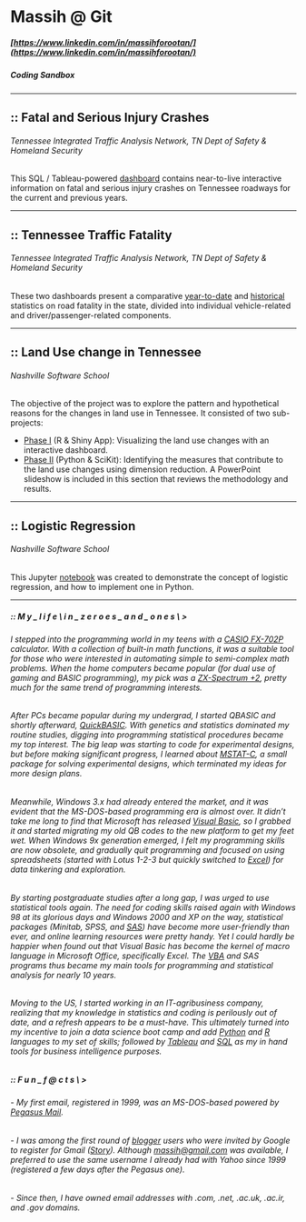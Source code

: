 # Massih @ Git 
##### [https://www.linkedin.com/in/massihforootan/](https://www.linkedin.com/in/massihforootan/)
##### Coding Sandbox
------
## :: Fatal and Serious Injury Crashes
###### Tennessee Integrated Traffic Analysis Network, TN Dept of Safety & Homeland Security
This SQL / Tableau-powered [dashboard](https://www.tn.gov/safety/stats/dashboards/fatalseriousinjurycrashes.html) contains near-to-live interactive information on fatal and serious injury crashes on Tennessee roadways for the current and previous years.

------
## :: Tennessee Traffic Fatality
###### Tennessee Integrated Traffic Analysis Network, TN Dept of Safety & Homeland Security
These two dashboards present a comparative [year-to-date](https://www.tn.gov/safety/stats/dashboards/trafficfatality.html) and [historical](https://www.tn.gov/safety/stats/dashboards/fatalityhistory.html) statistics on road fatality in the state, divided into individual vehicle-related and driver/passenger-related components.

------
## :: Land Use change in Tennessee
###### Nashville Software School
The objective of the project was to explore the pattern and hypothetical reasons for the changes in land use in Tennessee.
It consisted of two sub-projects:
- [Phase I](https://github.com/mforootan/NSS_MidStone_TN_Land_Use) (R & Shiny App): Visualizing the land use changes with an interactive dashboard.
- [Phase II](https://github.com/mforootan/NSS_Capstone_TN_land_use) (Python & SciKit): Identifying the measures that contribute to the land use changes using dimension reduction. A PowerPoint slideshow is included in this section that reviews the methodology and results.

------
## :: Logistic Regression
###### Nashville Software School
This Jupyter [notebook](https://github.com/mforootan/NSS_Stat_LogReg) was created to demonstrate the concept of logistic regression, and how to implement one in Python.

------ 

##### :: M y _ l i f e \  i n _ z e r o e s _ a n d _ o n e s \ >

###### I stepped into the programming world in my teens with a [CASIO FX-702P](http://www.rskey.org/fx702pprogrammable) calculator. With a collection of built-in math functions, it was a suitable tool for those who were interested in automating simple to semi-complex math problems. When the home computers became popular (for dual use of gaming and BASIC programming), my pick was a [ZX-Spectrum +2](http://www.computinghistory.org.uk/det/3648/Sinclair-ZX-Spectrum-2/), pretty much for the same trend of programming interests. 

###### After PCs became popular during my undergrad, I started QBASIC and shortly afterward, [QuickBASIC](https://classicreload.com/dosx-quickbasic.html). With genetics and statistics dominated my routine studies, digging into programming statistical procedures became my top interest. The big leap was starting to code for experimental designs, but before making significant progress, I learned about [MSTAT-C](https://msu.edu/~freed/mstatc.htm), a small package for solving experimental designs, which terminated my ideas for more design plans.

###### Meanwhile, Windows 3.x had already entered the market, and it was evident that the MS-DOS-based programming era is almost over. It didn’t take me long to find that Microsoft has released [Visual Basic](https://winworldpc.com/product/microsoft-visual-bas/30), so I grabbed it and started migrating my old QB codes to the new platform to get my feet wet. When Windows 9x generation emerged, I felt my programming skills are now obsolete, and gradually quit programming and focused on using spreadsheets (started with Lotus 1-2-3 but quickly switched to [Excel](https://winworldpc.com/product/microsoft-excel/4x)) for data tinkering and exploration.

###### By starting postgraduate studies after a long gap, I was urged to use statistical tools again. The need for coding skills raised again with Windows 98 at its glorious days and Windows 2000 and XP on the way, statistical packages (Minitab, SPSS, and [SAS](https://support.sas.com/documentation/onlinedoc/91pdf/)) have become more user-friendly than ever, and online learning resources were pretty handy. Yet I could hardly be happier when found out that Visual Basic has become the kernel of macro language in Microsoft Office, specifically Excel. The [VBA](https://docs.microsoft.com/en-us/office/vba/api/overview/excel) and SAS programs thus became my main tools for programming and statistical analysis for nearly 10 years.

###### Moving to the US, I started working in an IT-agribusiness company, realizing that my knowledge in statistics and coding is perilously out of date, and a refresh appears to be a must-have. This ultimately turned into my incentive to join a data science boot camp and add [Python](https://www.python.org/) and [R](https://www.r-project.org/) languages to my set of skills; followed by [Tableau](https://www.tableau.com/) and [SQL](https://www.w3schools.com/sql/) as my in hand tools for business intelligence purposes.

##### :: F u n _ f @ c t s \ >
###### - My first email, registered in 1999, was an MS-DOS-based powered by [Pegasus Mail](http://www.pmail.com/overviews/ovw_pmail.htm). 
###### - I was among the first round of [blogger](http://massihforootan.blogspot.com/) users who were invited by Google to register for Gmail ([Story](https://www.theguardian.com/technology/blog/2004/apr/21/bloggerusersg)). Although massih@gmail.com was available, I preferred to use the same username I already had with Yahoo since 1999 (registered a few days after the Pegasus one). 
###### - Since then, I have owned email addresses with .com, .net, .ac.uk, .ac.ir, and .gov domains.
